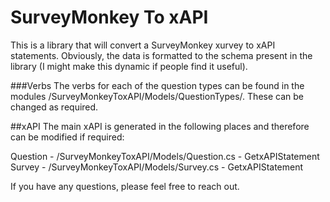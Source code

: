 # SurveyMonkey To xAPI
This is a library that will convert a SurveyMonkey xurvey to xAPI statements. Obviously, the data is formatted to the schema present in the library (I might make this dynamic if people find it useful).


###Verbs
The verbs for each of the question types can be found in the modules /SurveyMonkeyToxAPI/Models/QuestionTypes/. These can be changed as required.


##xAPI
The main xAPI is generated in the following places and therefore can be modified if required:

Question - /SurveyMonkeyToxAPI/Models/Question.cs - GetxAPIStatement
Survey - /SurveyMonkeyToxAPI/Models/Survey.cs - GetxAPIStatement


If you have any questions, please feel free to reach out.
